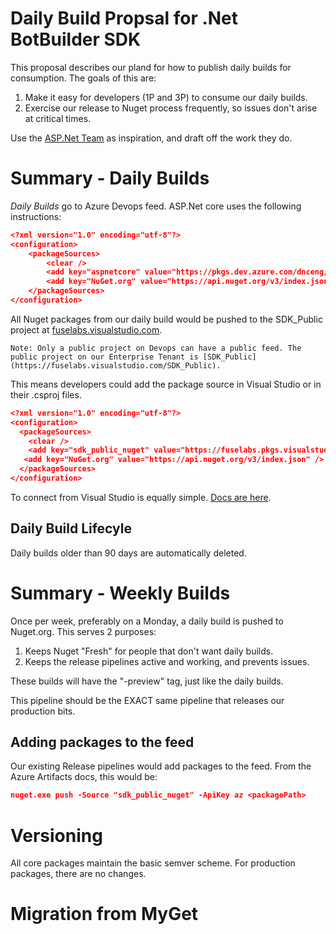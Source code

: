 # Daily Build Propsal for .Net BotBuilder SDK 

This proposal describes our pland for how to publish daily builds for consumption. The goals of this are:
1. Make it easy for developers (1P and 3P) to consume our daily builds. 
2. Exercise our release to Nuget process frequently, so issues don't arise at critical times. 

Use the [ASP.Net Team](https://github.com/dotnet/aspnetcore/blob/master/docs/DailyBuilds.md) as inspiration, and draft off the work they do. 

# Summary - Daily Builds
*Daily Builds* go to Azure Devops feed. ASP.Net core uses the following instructions:
```json
<?xml version="1.0" encoding="utf-8"?>
<configuration>
    <packageSources>
        <clear />
        <add key="aspnetcore" value="https://pkgs.dev.azure.com/dnceng/public/_packaging/dotnet5/nuget/v3/index.json" />
        <add key="NuGet.org" value="https://api.nuget.org/v3/index.json" />
    </packageSources>
</configuration>
```

All Nuget packages from our daily build would be pushed to the SDK_Public project at [fuselabs.visualstudio.com](https://fuselabs.visualstudio.com). 

    Note: Only a public project on Devops can have a public feed. The public project on our Enterprise Tenant is [SDK_Public](https://fuselabs.visualstudio.com/SDK_Public). 

This means developers could add the package source in Visual Studio or in their .csproj files. 

```json
<?xml version="1.0" encoding="utf-8"?>
<configuration>
  <packageSources>
    <clear />
    <add key="sdk_public_nuget" value="https://fuselabs.pkgs.visualstudio.com/SDK_Public/_packaging/sdk_public_nuget/nuget/v3/index.json" />
   <add key="NuGet.org" value="https://api.nuget.org/v3/index.json" />
  </packageSources>
</configuration>
```

To connect from Visual Studio is equally simple. [Docs are here](https://fuselabs.visualstudio.com/SDK_Public/_packaging?_a=connect&feed=sdk_public_nuget).

## Daily Build Lifecyle
Daily builds older than 90 days are automatically deleted. 

# Summary - Weekly Builds
Once per week, preferably on a Monday, a daily build is pushed to Nuget.org. This serves 2 purposes:

1. Keeps Nuget "Fresh" for people that don't want daily builds.
2. Keeps the release pipelines active and working, and prevents issues. 

These builds will have the "-preview" tag, just like the daily builds. 

This pipeline should be the EXACT same pipeline that releases our production bits. 

## Adding packages to the feed
Our existing Release pipelines would add packages to the feed. From the Azure Artifacts docs, this would be:

```json
nuget.exe push -Source "sdk_public_nuget" -ApiKey az <packagePath>
```

# Versioning
All core packages maintain the basic semver scheme. For production packages, there are no changes. 




# Migration from MyGet
# 